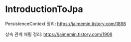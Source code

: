 # IntroductionToJpa

PersistenceContext 정리: https://jaimemin.tistory.com/1898

상속 관계 매핑 정리: https://jaimemin.tistory.com/1909
